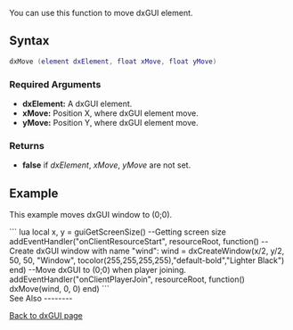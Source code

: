 You can use this function to move dxGUI element.

Syntax
------

``` lua
dxMove (element dxElement, float xMove, float yMove)
```

### Required Arguments

-   **dxElement:** A dxGUI element.
-   **xMove:** Position X, where dxGUI element move.
-   **yMove:** Position Y, where dxGUI element move.

### Returns

-   **false** if *dxElement*, *xMove*, *yMove* are not set.

Example
-------

This example moves dxGUI window to (0;0).

<section name="Client" class="client" show="true">
``` lua
local x, y = guiGetScreenSize() --Getting screen size
addEventHandler("onClientResourceStart", resourceRoot, 
    function()
        --Create dxGUI window with name "wind":
        wind = dxCreateWindow(x/2, y/2, 50, 50, "Window", tocolor(255,255,255,255),"default-bold","Lighter Black")
    end)    
--Move dxGUI to (0;0) when player joining.
addEventHandler("onClientPlayerJoin", resourceRoot, function() dxMove(wind, 0, 0) end)
```

</section>
See Also
--------

[Back to dxGUI page](/docs/dxgui.md "wikilink")
